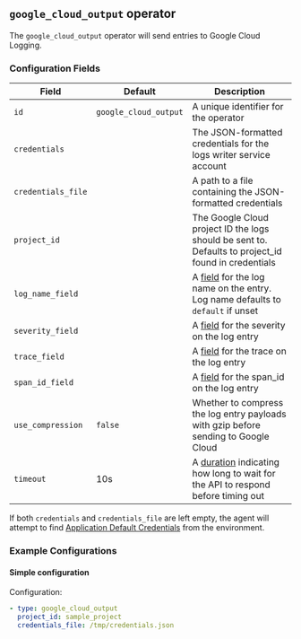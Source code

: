 ## `google_cloud_output` operator

The `google_cloud_output` operator will send entries to Google Cloud Logging.

### Configuration Fields

| Field              | Default               | Description                                                                                                |
| ---                | ---                   | ---                                                                                                        |
| `id`               | `google_cloud_output` | A unique identifier for the operator                                                                       |
| `credentials`      |                       | The JSON-formatted credentials for the logs writer service account                                         |
| `credentials_file` |                       | A path to a file containing the JSON-formatted credentials                                                 |
| `project_id`       |                       | The Google Cloud project ID the logs should be sent to. Defaults to project_id found in credentials        |
| `log_name_field`   |                       | A [field](/docs/types/field.md) for the log name on the entry. Log name defaults to `default` if unset     |
| `severity_field`   |                       | A [field](/docs/types/field.md) for the severity on the log entry                                          |
| `trace_field`      |                       | A [field](/docs/types/field.md) for the trace on the log entry                                             |
| `span_id_field`    |                       | A [field](/docs/types/field.md) for the span_id on the log entry                                           |
| `use_compression`  | `false`               | Whether to compress the log entry payloads with gzip before sending to Google Cloud                        |
| `timeout`          | 10s                   | A [duration](/docs/types/duration.md) indicating how long to wait for the API to respond before timing out |

If both `credentials` and `credentials_file` are left empty, the agent will attempt to find
[Application Default Credentials](https://cloud.google.com/docs/authentication/production) from the environment.

### Example Configurations

#### Simple configuration

Configuration:
```yaml
- type: google_cloud_output
  project_id: sample_project
  credentials_file: /tmp/credentials.json
```
